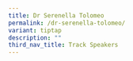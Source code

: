 ```yaml
---
title: Dr Serenella Tolomeo
permalink: /dr-serenella-tolomeo/
variant: tiptap
description: ""
third_nav_title: Track Speakers
---
```


